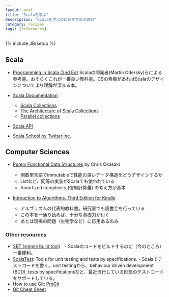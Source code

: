 ```yaml
---
layout: post
title: "Scalaを学ぶ"
description: "Scalaを学ぶのにおすすめの資料"
category: recipes
tags: [references]
---
```

{% include JB/setup %}

## Scala 

* [Programming in Scala (2nd Ed)](http://www.artima.com/shop/programming_in_scala)
Scalaの開発者(Martin Odersky)らによる参考書。おそらくこれが一番良い教科書。CSの素養があればScalaのデザインについてより理解が深まる本。

* [Scala Documentation](http://docs.scala-lang.org/)
  * [Scala Collections](http://docs.scala-lang.org/overviews/collections/introduction.html)
  * [The Architecture of Scala Collections](http://docs.scala-lang.org/overviews/core/architecture-of-scala-collections.html)
  * [Parallel collections](http://docs.scala-lang.org/overviews/parallel-collections/overview.html)
* [Scala API](http://www.scala-lang.org/api/current/index.html)
* [Scala School by Twitter inc.](http://twitter.github.com/scala_school/)

## Computer Sciences

* [Purely Functional Data Structures](http://www.cs.cmu.edu/~rwh/theses/okasaki.pdf) by Chris Okasaki
  * 関数型言語でimmutableで性能の良いデータ構造をどうデザインするか
  * Listなど、同等の実装がScalaでも使われている
  * Amortized complexity (償却計算量) の考え方が基本

* [Introuction to Algorithms. Third Edition for Kindle](http://www.amazon.com/Introduction-Algorithms-Third-Edition-ebook/dp/B007CNRCAO/ref=tmm_kin_title_0)
  * アルゴリズムの代表的教科書。研究室でも読書会を行っている
  * この本を一通り読めば、十分な基礎力が付く
  * あとは現場の問題（生物学など）に応用あるのみ

### Other resources
* [SBT (simple build tool)](https://github.com/harrah/xsbt/wiki)　- Scalaのコードをビルドするのに（今のところ）一番便利。
* [ScalaTest](http://www.scalatest.org/): Tools for unit testing and tests by specifications. - Scalaでテストコードを書く。unit testingから、behaviour driven development (BDD), tests by specificationsなど、最近流行している形態のテストコードをサポートしている。
* How to use Git: [ProGit](http://progit.org/)
* [Git Cheat Sheet](http://help.github.com/git-cheat-sheets/)


